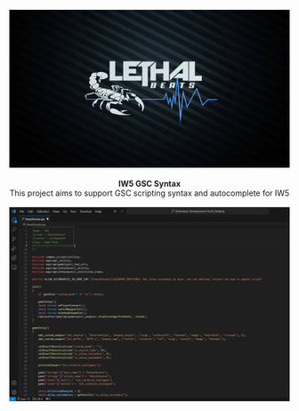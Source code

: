 <p align="center">
  <img src="https://github.com/LastDemon99/LastDemon99/blob/main/Data/lb_logo.jpg">  
  <br><br>
  <b>IW5 GSC Syntax</b><br>
  <a>This project aims to support GSC scripting syntax and autocomplete for IW5</a> 
  <br><br>
  <img src="https://github.com/LastDemon99/IW5-GSC-Syntax/blob/master/images/screenshots/iw5-gsc-syntax-preview.png"> 
</p>